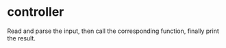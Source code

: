 # controller #

Read and parse the input, then call the corresponding function, finally print the result.

